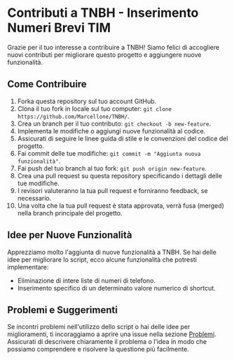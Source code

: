 # Contributi a TNBH - Inserimento Numeri Brevi TIM

Grazie per il tuo interesse a contribuire a TNBH! Siamo felici di accogliere nuovi contributi per migliorare questo progetto e aggiungere nuove funzionalità.

## Come Contribuire

1. Forka questa repository sul tuo account GitHub.
2. Clona il tuo fork in locale sul tuo computer: `git clone https://github.com/Marcellone/TNBH/`.
3. Crea un branch per il tuo contributo: `git checkout -b new-feature`.
4. Implementa le modifiche o aggiungi nuove funzionalità al codice.
5. Assicurati di seguire le linee guida di stile e le convenzioni del codice del progetto.
6. Fai commit delle tue modifiche: `git commit -m "Aggiunta nuova funzionalità"`.
7. Fai push del tuo branch al tuo fork: `git push origin new-feature`.
8. Crea una pull request su questa repository specificando i dettagli delle tue modifiche.
9. I revisori valuteranno la tua pull request e forniranno feedback, se necessario.
10. Una volta che la tua pull request è stata approvata, verrà fusa (merged) nella branch principale del progetto.

## Idee per Nuove Funzionalità

Apprezziamo molto l'aggiunta di nuove funzionalità a TNBH. Se hai delle idee per migliorare lo script, ecco alcune funzionalità che potresti implementare:

- Eliminazione di intere liste di numeri di telefono.
- Inserimento specifico di un determinato valore numerico di shortcut.

## Problemi e Suggerimenti

Se incontri problemi nell'utilizzo dello script o hai delle idee per miglioramenti, ti incoraggiamo a aprire una issue nella sezione [Problemi](https://github.com/Marcellone/TNBH/issues). Assicurati di descrivere chiaramente il problema o l'idea in modo che possiamo comprendere e risolvere la questione più facilmente.
